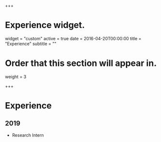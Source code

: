 +++
# Experience widget.
widget = "custom"
active = true
date = 2016-04-20T00:00:00
title = "Experience"
subtitle = ""

# Order that this section will appear in.
weight = 3


+++

# Experience

## 2019

* Research Intern  
